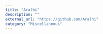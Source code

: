 ```yaml
---
title: "Aralhi"
description: ""
external_url: "https://github.com/Aralhi"
category: "Miscellaneous"
---
```


